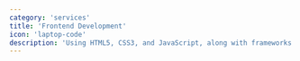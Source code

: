 ```yaml
---
category: 'services'
title: 'Frontend Development'
icon: 'laptop-code'
description: 'Using HTML5, CSS3, and JavaScript, along with frameworks like React and Angular, I create visually appealing and responsive user interfaces.'
---
```

